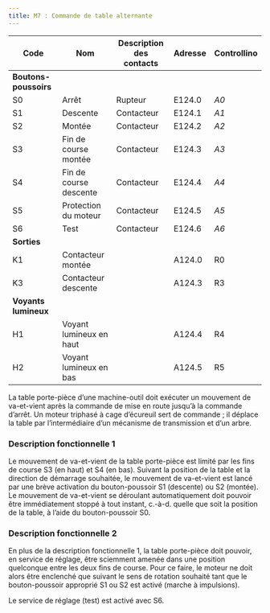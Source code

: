 ```yaml
---
title: M7 : Commande de table alternante
---
```


Code|Nom|Description des contacts|Adresse|Controllino
|---|---|---|---|---|
|**Boutons-poussoirs**|||
S0|Arrêt |Rupteur|E124.0|*A0*
S1|Descente|Contacteur|E124.1|*A1*
S2|Montée|Contacteur|E124.2|*A2*
S3|Fin de course montée|Contacteur|E124.3|*A3*
S4|Fin de course descente|Contacteur|E124.4|*A4*
S5|Protection du moteur|Contacteur|E124.5|*A5*
S6|Test|Contacteur|E124.6|*A6*
|**Sorties**|||
K1|Contacteur montée||A124.0|R0 
K3|Contacteur descente||A124.3|R3
|**Voyants lumineux**|||
H1|Voyant lumineux en haut||A124.4|R4 
H2|Voyant lumineux en bas||A124.5|R5

La table porte-pièce d’une machine-outil doit exécuter un mouvement de va-et-vient après la commande de mise en route jusqu’à la commande d’arrêt. Un moteur triphasé à cage d’écureuil sert de commande ; il déplace la table par l’intermédiaire d’un mécanisme de transmission et d’un arbre.

### Description fonctionnelle 1

Le mouvement de va-et-vient de la table porte-pièce est limité par les fins de course S3 (en haut) et S4 (en bas). Suivant la position de la table et la direction de démarrage souhaitée, le mouvement de va-et-vient est lancé par une brève activation du bouton-poussoir S1 (descente) ou S2 (montée). Le mouvement de va-et-vient se déroulant automatiquement doit pouvoir être immédiatement stoppé à tout instant, c.-à-d. quelle que soit la position de la table, à l’aide du bouton-poussoir S0.

### Description fonctionnelle 2

En plus de la description fonctionnelle 1, la table porte-pièce doit pouvoir, en service de réglage, être sciemment amenée dans une position quelconque entre les deux fins de course. Pour ce faire, le moteur ne doit alors être enclenché que suivant le sens de rotation souhaité tant que le bouton-poussoir approprié S1 ou S2 est activé (marche à impulsions).

Le service de réglage (test) est activé avec S6.
